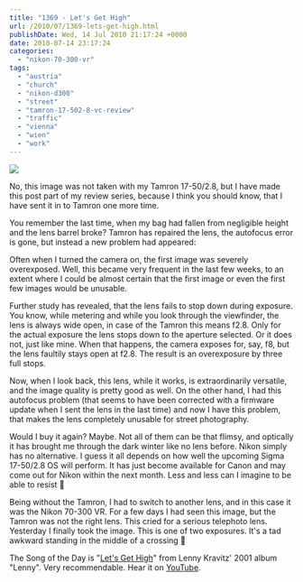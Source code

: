 ```yaml
---
title: "1369 - Let's Get High"
url: /2010/07/1369-lets-get-high.html
publishDate: Wed, 14 Jul 2010 21:17:24 +0000
date: 2010-07-14 23:17:24
categories: 
  - "nikon-70-300-vr"
tags: 
  - "austria"
  - "church"
  - "nikon-d300"
  - "street"
  - "tamron-17-502-8-vc-review"
  - "traffic"
  - "vienna"
  - "wien"
  - "work"
---
```

<a target="_blank" href="https://d25zfm9zpd7gm5.cloudfront.net/1200x1200/2010/20100713_165317_ps.jpg"><img src="https://d25zfm9zpd7gm5.cloudfront.net/0600x0600/2010/20100713_165317_ps.jpg" /></a>

No, this image was not taken with my Tamron 17-50/2.8, but I have made this post part of my review series, because I think you should know, that I have sent it in to Tamron one more time.

You remember the last time, when my bag had fallen from negligible height and the lens barrel broke? Tamron has repaired the lens, the autofocus error is gone, but instead a new problem had appeared:

Often when I turned the camera on, the first image was severely overexposed. Well, this became very frequent in the last few weeks, to an extent where I could be almost certain that the first image or even the first few images would be unusable.

Further study has revealed, that the lens fails to stop down during exposure. You know, while metering and while you look through the viewfinder, the lens is always wide open, in case of the Tamron this means f2.8. Only for the actual exposure the lens stops down to the aperture selected. Or it does not, just like mine. When that happens, the camera exposes for, say, f8, but the lens faultily stays open at f2.8. The result is an overexposure by three full stops.

Now, when I look back, this lens, while it works, is extraordinarily versatile, and the image quality is pretty good as well. On the other hand, I had this autofocus problem (that seems to have been corrected with a firmware update when I sent the lens in the last time) and now I have this problem, that makes the lens completely unusable for street photography. 

Would I buy it again? Maybe. Not all of them can be that flimsy, and optically it has brought me through the dark winter like no lens before. Nikon simply has no alternative. I guess it all depends on how well the upcoming Sigma 17-50/2.8 OS will perform. It has just become available for Canon and may come out for Nikon within the next month. Less and less can I imagine to be able to resist 🙂

 Being without the Tamron, I had to switch to another lens, and in this case it was the Nikon 70-300 VR. For a few days I had seen this image, but the Tamron was not the right lens. This cried for a serious telephoto lens. Yesterday I finally took the image. This is one of two exposures. It's a tad awkward standing in the middle of a crossing 🙂

The Song of the Day is "<a target="_blank" href="http://www.lyricsmode.com/lyrics/l/lenny_kravitz/lets_get_high.html">Let's Get High</a>" from Lenny Kravitz' 2001 album "Lenny". Very recommendable. Hear it on <a target="_blank" href="http://www.youtube.com/watch?v=6vy8CfbypY0">YouTube</a>.
